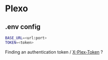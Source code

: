 # Plexo

## .env config

```bash
BASE_URL=<url:port>
TOKEN=<token>
```

Finding an authentication token / [X-Plex-Token][plex_token] ?

[plex_token]: https://support.plex.tv/articles/204059436-finding-an-authentication-token-x-plex-token/
